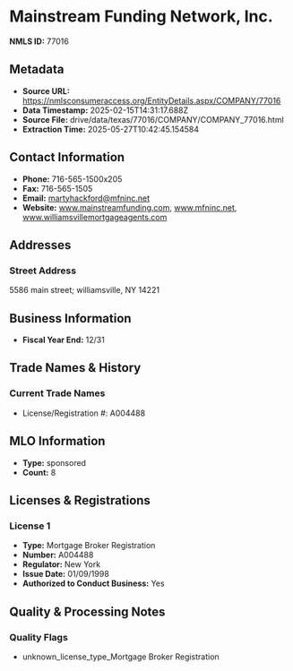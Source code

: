# Mainstream Funding Network, Inc.

**NMLS ID:** 77016

## Metadata
- **Source URL:** https://nmlsconsumeraccess.org/EntityDetails.aspx/COMPANY/77016
- **Data Timestamp:** 2025-02-15T14:31:17.688Z
- **Source File:** drive/data/texas/77016/COMPANY/COMPANY_77016.html
- **Extraction Time:** 2025-05-27T10:42:45.154584

## Contact Information
- **Phone:** 716-565-1500x205
- **Fax:** 716-565-1505
- **Email:** martyhackford@mfninc.net
- **Website:** www.mainstreamfunding.com, www.mfninc.net, www.williamsvillemortgageagents.com

## Addresses
### Street Address
5586 main street; williamsville, NY 14221

## Business Information
- **Fiscal Year End:** 12/31

## Trade Names & History
### Current Trade Names
- License/Registration #: A004488

## MLO Information
- **Type:** sponsored
- **Count:** 8

## Licenses & Registrations

### License 1
- **Type:** Mortgage Broker Registration
- **Number:** A004488
- **Regulator:** New York
- **Issue Date:** 01/09/1998
- **Authorized to Conduct Business:** Yes

## Quality & Processing Notes
### Quality Flags
- unknown_license_type_Mortgage Broker Registration
